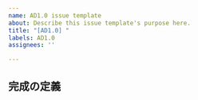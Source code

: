 ```yaml
---
name: AD1.0 issue template
about: Describe this issue template's purpose here.
title: "[AD1.0] "
labels: AD1.0
assignees: ''

---
```


## 完成の定義
